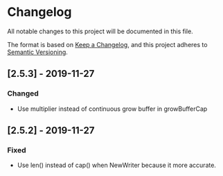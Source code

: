# Changelog
All notable changes to this project will be documented in this file.

The format is based on [Keep a Changelog](https://keepachangelog.com/en/1.0.0/),
and this project adheres to [Semantic Versioning](https://semver.org/spec/v2.0.0.html).

## [2.5.3] - 2019-11-27
### Changed
- Use multiplier instead of continuous grow buffer in growBufferCap

## [2.5.2] - 2019-11-27
### Fixed
- Use len() instead of cap() when NewWriter because it more accurate.
